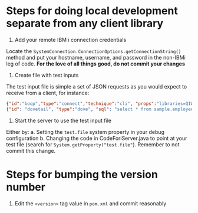 
# Steps for doing local development separate from any client library

1. Add your remote IBM i connection credentials

Locate the `SystemConnection.ConnectionOptions.getConnectionString()` method and put your
hostname, username, and password in the non-IBMi leg of code.
**For the love of all things good, do not commit your changes**

1. Create file with test inputs

The test input file is simple a set of JSON requests as you would expect to receive from a client, for instance:
```json
{"id":"boop","type":"connect","technique":"cli", "props":"libraries=QIWS;naming=system;full open=true"}
{"id": "dovetail", "type":"dove", "sql": "select * from sample.employee", "run": true}
```

1. Start the server to use the test input file

Either by:
  a. Setting the `test.file` system property in your debug configuration
  b. Changing the code in CodeForiServer.java to point at your test file (search for `System.getProperty("test.file"`). Remember to not commit this change. 

# Steps for bumping the version number

1. Edit the `<version>` tag value in `pom.xml` and commit reasonably